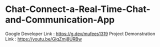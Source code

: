 # Chat-Connect-a-Real-Time-Chat-and-Communication-App
Google Developer Link : https://g.dev/mufees1319
Project Demonstration Link : https://youtu.be/GlqZmj8URBw
